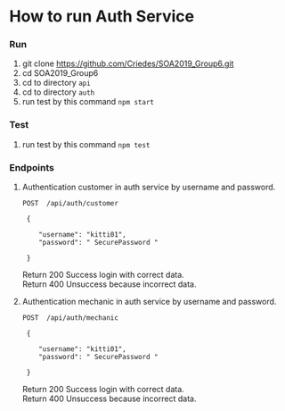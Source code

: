 # How to run Auth Service
### Run
1.  git clone https://github.com/Criedes/SOA2019_Group6.git
2.	cd SOA2019_Group6
3.	cd to directory ```api```
4.	cd to directory ```auth```
5.	run test by this command ```npm start	```

### Test
1.	run test by this command ```npm test```

### Endpoints
1. Authentication customer in auth service by username and password.

    ```POST  /api/auth/customer```
  
        {
  
           "username": "kitti01",
           "password": " SecurePassword "
    
        }
  
      Return 200 Success  login with correct data.\
 	    Return 400 Unsuccess because incorrect data.
  
2. Authentication mechanic in auth service by username and password.


    ```POST  /api/auth/mechanic```
  
        {
  
           "username": "kitti01",
           "password": " SecurePassword "
    
        }
        
    Return 200 Success  login with correct data.\
 	  Return 400 Unsuccess because incorrect data.







